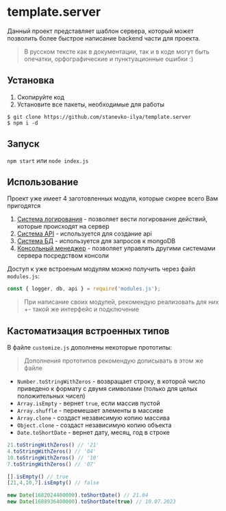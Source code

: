 # template.server
Данный проект представляет шаблон сервера, который может позволить более быстрое написание backend части для проекта.
> В русском тексте как в документации, так и в коде могут быть опечатки, орфографические и пунктуационные ошибки :)

## Установка
1. Скопируйте код
2. Установите все пакеты, необходимые для работы
```
$ git clone https://github.com/stanevko-ilya/template.server
$ npm i -d
```

## Запуск
`npm start` или `node index.js`

## Использование
Проект уже имеет 4 заготовленных модуля, которые скорее всего Вам пригодятся
1. [Система логирования](https://github.com/stanevko-ilya/template.server/tree/master/logger) - позволяет вести логирование действий, которые происходят на сервер
2. [Система API](https://github.com/stanevko-ilya/template.server/tree/master/api) - используется для создание api
3. [Система БД](https://github.com/stanevko-ilya/template.server/tree/master/db) - используется для запросов к mongoDB
4. [Консольный менеджер](https://github.com/stanevko-ilya/template.server/tree/master/console_manager) - позволяет управлять другими системами сервера посредством консоли

Доступ к уже встроеным модулям можно получить через файл `modules.js`:
```javascript
const { logger, db, api } = require('modules.js');
```
> При написание своих модулей, рекомендую реализовать для них +- такой же интерфейс и подключение

## Кастоматизация встроенных типов
В файле `customize.js` дополнены некоторые прототипы:
> Дополнения прототипов рекомендую дописывать в этом же файле
- `Number.toStringWithZeros` - возвращает строку, в которой число приведено к формату с двумя символами (только для целых положительных чисел)
- `Array.isEmpty` - вернет `true`, если массив пустой
- `Array.shuffle` - перемешает элементы в массиве
- `Array.clone` - создаст независимую копию массива
- `Object.clone` - создаст независимую копию объекта
- `Date.toShortDate` - вернет дату, месяц, год в строке
```javascript
21.toStringWithZeros() // '21'
4.toStringWithZeros() // '04'
10.toStringWithZeros() // '10'
7.toStringWithZeros() // '07'

[].isEmpty() // true
[21,4,10,7].isEmpty() // false

new Date(1682024400000).toShortDate() // 21.04
new Date(1688936400000).toShortDate(true) // 10.07.2023
```
